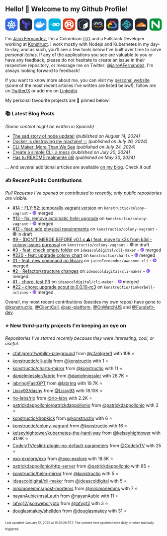 <!-- DO NOT EDIT THIS FILE DIRECTLY! This file was automatically generated from the tool in this repo. -->

## Hello! 👋 Welcome to my Github Profile!

<p align="center">
  <picture>
    <source media="(prefers-color-scheme: dark)" srcset="images/icons-dark.png">
    <source media="(prefers-color-scheme: light)" srcset="images/icons-light.png">
    <img src="images/icons-dark.png" alt="technologies I use">
  </picture>
</p>

I'm [Jairo Fernandez](https://www.linkedin.com/in/jairofernandezvega/), I'm a Colombian 🇨🇴 and a Fullstack Developer working at [Konstruct](https://konstruct.io). I work mostly with Nodejs and Kubernetes in my day-to-day, and as such, you'll see a few tools below I've built over time to solve *personal itches*. If any of the applications you see are valuable to you or have any feedback, please do not hesitate to create an issue in their respective repository, or message me on Twitter: [@jairoAFernandez](https://x.com/jairoAFernandez). I'm always looking forward to feedback!

If you want to know more about me, you can visit my [personal website](https://dev.to/jairofernandez) (some of the most recent articles I've written are listed below!), follow me on [Twitter/X](https://x.com/jairoAFernandez) or add me on [LinkedIn](https://www.linkedin.com/in/jairofernandezvega/).

My personal favourite projects are 📌 pinned below!
### 📚 Latest Blog Posts

*(Some content might be written in Spanish)*


* [The sad story of node update!](https://dev.to/jairofernandez/the-sad-story-of-node-update-21gd?ref=github-profile) *(published on August 14, 2024)*
* [Docker is destroying my machine! 💥](https://dev.to/jairofernandez/docker-is-destroying-my-machine-53p4?ref=github-profile) *(published on July 26, 2024)*
* [CLI Maker: More Than We See](https://dev.to/jairofernandez/-cli-maker-more-than-we-see-3gk4?ref=github-profile) *(published on July 24, 2024)*
* [Create a simple CLI, a mess](https://dev.to/jairofernandez/create-a-simple-cli-a-mess-2g7j?ref=github-profile) *(published on July 20, 2024)*
* [Has tu README realmente útil](https://dev.to/jairofernandez/has-tu-readme-realmente-util-49ea?ref=github-profile) *(published on May 30, 2024)*

... And several additional articles are available [on my blog](https://dev.to/jairofernandez/). Check it out!
### ✍️ Recent Public Contributions

*Pull Requests I've opened or contributed to recently, only public repositories are visible.*


* [#14 - FLY-52: temporally vagrant version](https://github.com/konstructio/colony-vagrant/pull/14) on `konstructio/colony-vagrant` - <img src="images/github-merged.png" width="12px" height="12px"> merged
* [#13 - fix: remove automatic helm upgrade](https://github.com/konstructio/colony-vagrant/pull/13) on `konstructio/colony-vagrant` - <img src="images/github-merged.png" width="12px" height="12px"> merged
* [#12 - feat: add physical requirements](https://github.com/konstructio/colony-vagrant/pull/12) on `konstructio/colony-vagrant` - <img src="images/github-draft.png" width="12px" height="12px"> in draft
* [#9 - (DON'T MERGE BEFORE v0.1.x ⚠️)  feat: move to k3s from k3d - colony issues purposal](https://github.com/konstructio/colony-vagrant/pull/9) on `konstructio/colony-vagrant` - <img src="images/github-draft.png" width="12px" height="12px"> in draft
* [#3 - feat: check empty folder](https://github.com/ideascoldigital/cli-maker/pull/3) on `ideascoldigital/cli-maker` - <img src="images/github-merged.png" width="12px" height="12px"> merged
* [#220 - feat: upgrade colony chart](https://github.com/konstructio/charts/pull/220) on `konstructio/charts` - <img src="images/github-merged.png" width="12px" height="12px"> merged
* [#1 - feat: new command on library](https://github.com/jairoFernandez/awesome-cli/pull/1) on `jairoFernandez/awesome-cli` - <img src="images/github-merged.png" width="12px" height="12px"> merged
* [#2 - Refactor/structure changes](https://github.com/ideascoldigital/cli-maker/pull/2) on `ideascoldigital/cli-maker` - <img src="images/github-merged.png" width="12px" height="12px"> merged
* [#1 - chore: test PR](https://github.com/ideascoldigital/cli-maker/pull/1) on `ideascoldigital/cli-maker` - <img src="images/github-merged.png" width="12px" height="12px"> merged
* [#22 - chore: upgrade scout to 0.0.10-rc3](https://github.com/konstructio/tinkerbell-actions/pull/22) on `konstructio/tinkerbell-actions` - <img src="images/github-merged.png" width="12px" height="12px"> merged

Overall, my most recent contributions (besides my own repos) have gone to 
[@konstructio](https://github.com/konstructio),
[@ClientCall](https://github.com/ClientCall),
[@api-platform](https://github.com/api-platform),
[@OnWatchUS](https://github.com/OnWatchUS)
and [@Fundefir-dev](https://github.com/Fundefir-dev).
### ⭐ New third-party projects I'm keeping an eye on

*Repositories I've starred recently because they were interesting, cool, or useful.*


* [cfahlgren1/webllm-playground](https://github.com/cfahlgren1/webllm-playground) from [@cfahlgren1](https://github.com/cfahlgren1) with 108 ⭐️
* [konstructio/cli-utils](https://github.com/konstructio/cli-utils) from [@konstructio](https://github.com/konstructio) with 1 ⭐️
* [konstructio/charts-mirror](https://github.com/konstructio/charts-mirror) from [@konstructio](https://github.com/konstructio) with 11 ⭐️
* [danielmiessler/fabric](https://github.com/danielmiessler/fabric) from [@danielmiessler](https://github.com/danielmiessler) with 26.7K ⭐️
* [labring/FastGPT](https://github.com/labring/FastGPT) from [@labring](https://github.com/labring) with 19.7K ⭐️
* [Lissy93/dashy](https://github.com/Lissy93/dashy) from [@Lissy93](https://github.com/Lissy93) with 18.10K ⭐️
* [rio-labs/rio](https://github.com/rio-labs/rio) from [@rio-labs](https://github.com/rio-labs) with 2.2K ⭐️
* [patrickdappollonio/patrickdappollonio](https://github.com/patrickdappollonio/patrickdappollonio) from [@patrickdappollonio](https://github.com/patrickdappollonio) with 3 ⭐️
* [konstructio/dropkick](https://github.com/konstructio/dropkick) from [@konstructio](https://github.com/konstructio) with 6 ⭐️
* [konstructio/colony-vagrant](https://github.com/konstructio/colony-vagrant) from [@konstructio](https://github.com/konstructio) with 16 ⭐️
* [kelseyhightower/kubernetes-the-hard-way](https://github.com/kelseyhightower/kubernetes-the-hard-way) from [@kelseyhightower](https://github.com/kelseyhightower) with 41.9K ⭐️
* [CodelyTV/eslint-plugin-no-default-parameters](https://github.com/CodelyTV/eslint-plugin-no-default-parameters) from [@CodelyTV](https://github.com/CodelyTV) with 25 ⭐️
* [exo-explore/exo](https://github.com/exo-explore/exo) from [@exo-explore](https://github.com/exo-explore) with 18.5K ⭐️
* [patrickdappollonio/http-server](https://github.com/patrickdappollonio/http-server) from [@patrickdappollonio](https://github.com/patrickdappollonio) with 85 ⭐️
* [konstructio/helm-mirror](https://github.com/konstructio/helm-mirror) from [@konstructio](https://github.com/konstructio) with 5 ⭐️
* [ideascoldigital/cli-maker](https://github.com/ideascoldigital/cli-maker) from [@ideascoldigital](https://github.com/ideascoldigital) with 5 ⭐️
* [mrsimonemms/post-mortems](https://github.com/mrsimonemms/post-mortems) from [@mrsimonemms](https://github.com/mrsimonemms) with 7 ⭐️
* [nayanAubie/msal_auth](https://github.com/nayanAubie/msal_auth) from [@nayanAubie](https://github.com/nayanAubie) with 11 ⭐️
* [lafvg12/jsonwebcrypto](https://github.com/lafvg12/jsonwebcrypto) from [@lafvg12](https://github.com/lafvg12) with 3 ⭐️
* [douglasmakey/shelldon](https://github.com/douglasmakey/shelldon) from [@douglasmakey](https://github.com/douglasmakey) with 31 ⭐️

<sup><sub>Last updated: January 12, 2025 at 19:26:26 EST. The content here updates twice daily or when manually triggered.</sup></sub>